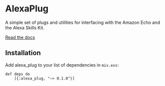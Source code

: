 # AlexaPlug

A simple set of plugs and utilities for interfacing with the Amazon
Echo and the Alexa Skills Kit.

[Read the docs](http://hexdocs.pm/alexa_plug/0.1.0/api-reference.html)

## Installation

Add alexa_plug to your list of dependencies in `mix.exs`:

    def deps do
        [{:alexa_plug, "~> 0.1.0"}]
